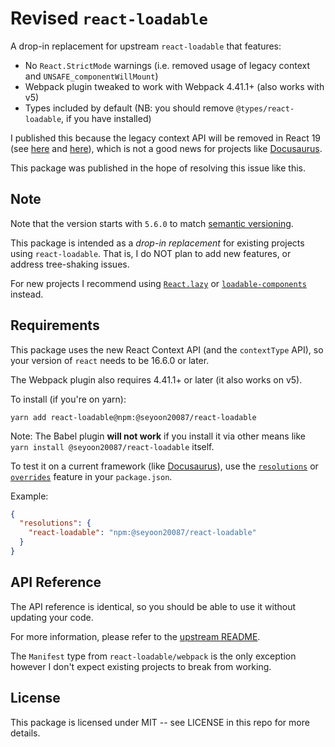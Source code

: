 # Revised `react-loadable`

A drop-in replacement for upstream `react-loadable` that features:

- No `React.StrictMode` warnings (i.e. removed usage of legacy context and `UNSAFE_componentWillMount`)
- Webpack plugin tweaked to work with Webpack 4.41.1+ (also works with v5)
- Types included by default (NB: you should remove `@types/react-loadable`, if you have installed)

I published this because the legacy context API will be removed in React 19 (see [here][react-legacy-context-warn-1] and [here][react-legacy-context-warn-2]), which is not a good news for projects like [Docusaurus][docusaurus].

This package was published in the hope of resolving this issue like this.

## Note

Note that the version starts with `5.6.0` to match [semantic versioning][semver-link].

This package is intended as a _drop-in replacement_ for existing projects using `react-loadable`.
That is, I do NOT plan to add new features, or address tree-shaking issues.

For new projects I recommend using [`React.lazy`](https://react.dev/reference/react/lazy) or [`loadable-components`](https://loadable-components.com/) instead.

## Requirements

This package uses the new React Context API (and the `contextType` API), so your version of `react` needs to be 16.6.0 or later.

The Webpack plugin also requires 4.41.1+ or later (it also works on v5).

To install (if you're on yarn):

```yarn
yarn add react-loadable@npm:@seyoon20087/react-loadable
```

Note: The Babel plugin **will not work** if you install it via other means like `yarn install @seyoon20087/react-loadable` itself.

To test it on a current framework (like [Docusaurus][docusaurus]), use the [`resolutions`][yarn-resolutions] or [`overrides`][npm-overrides] feature in your `package.json`.

Example:
```json
{
  "resolutions": {
    "react-loadable": "npm:@seyoon20087/react-loadable"
  }
}
```

## API Reference

The API reference is identical, so you should be able to use it without updating your code.

For more information, please refer to the [upstream README](https://github.com/jamiebuilds/react-loadable/tree/master#------------api-docs).

The `Manifest` type from `react-loadable/webpack` is the only exception however I don't expect existing projects to break from working.

## License

This package is licensed under MIT -- see LICENSE in this repo for more details.


[react-legacy-context-warn-1]: https://github.com/facebook/react/blame/5998a775194f491afa5d3badd9afe9ceaf12845e/packages/react-reconciler/src/ReactFiberBeginWork.js#L1104-L1110C8
[react-legacy-context-warn-2]: https://github.com/facebook/react/blame/5998a775194f491afa5d3badd9afe9ceaf12845e/packages/react-reconciler/src/ReactFiberClassComponent.js#L413C5-L428C6
[docusaurus]: https://docusaurus.io/
[semver-link]: https://semver.org/
[npm-overrides]: https://docs.npmjs.com/cli/v8/configuring-npm/package-json#overrides
[yarn-resolutions]: https://classic.yarnpkg.com/en/docs/selective-version-resolutions
